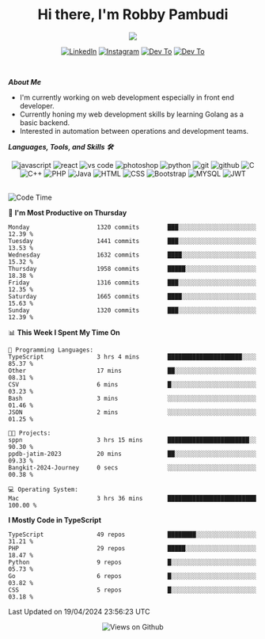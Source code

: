 <div align="center">
   <h1>Hi there, I'm Robby Pambudi </h1>

<img src="https://pronoun.cyou/x/y?subject=He&object=Him&height=20"> 
</div>

<p align='center'>
   <a href="https://www.linkedin.com/in/robbypambudi" target="_blank"><img src="https://img.shields.io/badge/LinkedIn-0077B5?style=for-the-badge&logo=linkedin&logoColor=white" alt="LinkedIn"></a>
   <a href="https://www.instagram.com/robbypambudi" target="_blank"><img src="https://img.shields.io/badge/Instagram-E4405F?style=for-the-badge&logo=instagram&logoColor=white" alt="Instagram"></a>
   <a href="https://dev.to/robbypambudi" target="_blank"><img src="https://img.shields.io/badge/dev.to-0A0A0A?style=for-the-badge&logo=dev.to&logoColor=white" alt="Dev To"></a>
   <a href="https://www.facebook.com/robbyulungpambudi" target="_blank"><img src="https://img.shields.io/badge/Facebook-1877F2?style=for-the-badge&logo=facebook&logoColor=white" alt="Dev To"></a>

</p> <p>
<br>
   
***About Me***
   
- I'm currently working on web development especially in front end developer.
- Currently honing my web development skills by learning Golang as a basic backend.
- Interested in automation between operations and development teams.
 
   
***Languages, Tools, and Skills 🛠***

   <div align="center">
   <img src="https://img.shields.io/badge/JavaScript-F7DF1E?style=for-the-badge&logo=javascript&logoColor=black" alt="javascript" />
      <img src="https://img.shields.io/badge/React-61DAFB?style=for-the-badge&logo=react&logoColor=black" alt="react" />
      <img src="https://img.shields.io/badge/vs%20code-007ACC?style=for-the-badge&logo=visual%20studio%20code&logoColor=white" alt="vs code" />
      <img src="https://img.shields.io/badge/adobe%20photoshop-31A8FF?style=for-the-badge&logo=adobe%20photoshop&logoColor=white" alt="photoshop" />
      <img src="https://img.shields.io/badge/python-3776AB?style=for-the-badge&logo=python&logoColor=white" alt="python" />
      <img src="https://img.shields.io/badge/Git-F05032?style=for-the-badge&logo=git&logoColor=white" alt="git" />
      <img src="https://img.shields.io/badge/GitHub-100000?style=for-the-badge&logo=github&logoColor=white" alt="github" />
      <img src="https://img.shields.io/badge/c-%2300599C.svg?style=for-the-badge&logo=c&logoColor=white" alt="C" />
      <img src="https://img.shields.io/badge/c++-%2300599C.svg?style=for-the-badge&logo=c%2B%2B&logoColor=white" alt="C++" />   
      <img src="https://img.shields.io/badge/PHP-777BB4?style=for-the-badge&logo=php&logoColor=white" alt="PHP" />
      <img src="https://img.shields.io/badge/Java-ED8B00?style=for-the-badge&logo=java&logoColor=white" alt="Java"/>
      <img src="https://img.shields.io/badge/HTML5-E34F26?style=for-the-badge&logo=html5&logoColor=white" alt="HTML" />
      <img src="https://img.shields.io/badge/CSS-239120?&style=for-the-badge&logo=css3&logoColor=white" alt ="CSS" />
      <img src="https://img.shields.io/badge/Bootstrap-563D7C?style=for-the-badge&logo=bootstrap&logoColor=white" alt="Bootstrap" />
      <img src="https://img.shields.io/badge/MySQL-00000F?style=for-the-badge&logo=mysql&logoColor=white" alt="MYSQL" />
      <img src="https://img.shields.io/badge/json%20web%20tokens-323330?style=for-the-badge&logo=json-web-tokens&logoColor=pink" alt="JWT" />
      
   </div><br>
   
<!--START_SECTION:waka-->
![Code Time](http://img.shields.io/badge/Code%20Time-1%2C248%20hrs%2021%20mins-blue)

📅 **I'm Most Productive on Thursday** 

```text
Monday                   1320 commits        ███░░░░░░░░░░░░░░░░░░░░░░   12.39 % 
Tuesday                  1441 commits        ███░░░░░░░░░░░░░░░░░░░░░░   13.53 % 
Wednesday                1632 commits        ████░░░░░░░░░░░░░░░░░░░░░   15.32 % 
Thursday                 1958 commits        █████░░░░░░░░░░░░░░░░░░░░   18.38 % 
Friday                   1316 commits        ███░░░░░░░░░░░░░░░░░░░░░░   12.35 % 
Saturday                 1665 commits        ████░░░░░░░░░░░░░░░░░░░░░   15.63 % 
Sunday                   1320 commits        ███░░░░░░░░░░░░░░░░░░░░░░   12.39 % 
```


📊 **This Week I Spent My Time On** 

```text
💬 Programming Languages: 
TypeScript               3 hrs 4 mins        █████████████████████░░░░   85.37 % 
Other                    17 mins             ██░░░░░░░░░░░░░░░░░░░░░░░   08.31 % 
CSV                      6 mins              █░░░░░░░░░░░░░░░░░░░░░░░░   03.23 % 
Bash                     3 mins              ░░░░░░░░░░░░░░░░░░░░░░░░░   01.46 % 
JSON                     2 mins              ░░░░░░░░░░░░░░░░░░░░░░░░░   01.25 % 

🐱‍💻 Projects: 
sppn                     3 hrs 15 mins       ███████████████████████░░   90.30 % 
ppdb-jatim-2023          20 mins             ██░░░░░░░░░░░░░░░░░░░░░░░   09.33 % 
Bangkit-2024-Journey     0 secs              ░░░░░░░░░░░░░░░░░░░░░░░░░   00.38 % 

💻 Operating System: 
Mac                      3 hrs 36 mins       █████████████████████████   100.00 % 
```

**I Mostly Code in TypeScript** 

```text
TypeScript               49 repos            ████████░░░░░░░░░░░░░░░░░   31.21 % 
PHP                      29 repos            █████░░░░░░░░░░░░░░░░░░░░   18.47 % 
Python                   9 repos             █░░░░░░░░░░░░░░░░░░░░░░░░   05.73 % 
Go                       6 repos             █░░░░░░░░░░░░░░░░░░░░░░░░   03.82 % 
CSS                      5 repos             █░░░░░░░░░░░░░░░░░░░░░░░░   03.18 % 
```




 Last Updated on 19/04/2024 23:56:23 UTC
<!--END_SECTION:waka-->

<div align="center">
<img src="https://komarev.com/ghpvc/?username=robbypambudi&color=green" alt="Views on Github" />
</div>

